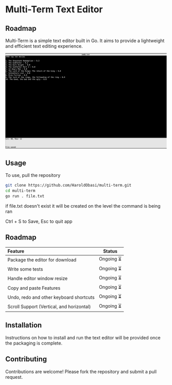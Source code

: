 # Multi-Term Text Editor
## Roadmap
Multi-Term is a simple text editor built in Go. It aims to provide a lightweight and efficient text editing experience.

![Screenshot](media/ss1.png)

## Usage
To use, pull the repository

```sh
git clone https://github.com/HaroldObasi/multi-term.git
cd multi-term
go run . file.txt
```

if file.txt doesn't exist it will be created on the level the command is being ran

Ctrl + S to Save, Esc to quit app

## Roadmap

| Feature                                                   | Status        | 
| :----------------                                         | :------:      |
| Package the editor for download                           |  Ongoing ⏳   |
| Write some tests                                          |  Ongoing ⏳   |
| Handle editor window resize                               |  Ongoing ⏳   |
| Copy and paste Features                                   |  Ongoing ⏳   |
| Undo, redo and other keyboard shortcuts                   |  Ongoing ⏳   |
| Scroll Support (Vertical, and horizontal)                 |  Ongoing ⏳   |


## Installation

Instructions on how to install and run the text editor will be provided once the packaging is complete.

## Contributing

Contributions are welcome! Please fork the repository and submit a pull request.
